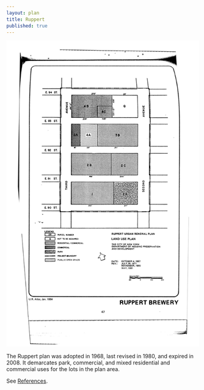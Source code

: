 ```yaml
---
layout: plan
title: Ruppert
published: true
---
```


![Ruppert in the Atlas of Urban Renewal](Ruppert.jpg)

The Ruppert plan was adopted in 1968, last revised in 1980, and expired in 2008. It demarcates park, commercial, and mixed residential and commercial uses for the lots in the plan area.

See [References](http://www.urbanreviewer.org/#page=references.html). 
